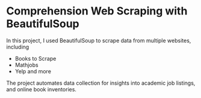 # Comprehension Web Scraping with BeautifulSoup
In this project, I used BeautifulSoup to scrape data from multiple websites, including

- Books to Scrape
- Mathjobs
- Yelp and more

The project automates data collection for insights into academic job listings, and online book inventories.
